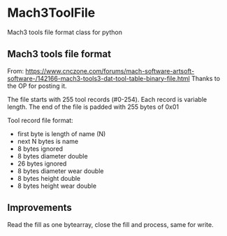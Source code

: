 # Mach3ToolFile
Mach3 tools file format class for python

## Mach3 tools file format
From:
https://www.cnczone.com/forums/mach-software-artsoft-software-/142166-mach3-tools3-dat-tool-table-binary-file.html
Thanks to the OP for posting it.

The file starts with 255 tool records (#0-254).
Each record is variable length. 
The end of the file is padded with 255 bytes of 0x01

Tool record file format:
- first byte is length of name (N)
- next N bytes is name
- 8 bytes ignored
- 8 bytes diameter double
- 26 bytes ignored
- 8 bytes diameter wear double
- 8 bytes height double
- 8 bytes height wear double

## Improvements
Read the fill as one bytearray, close the fill and process, same for write.

